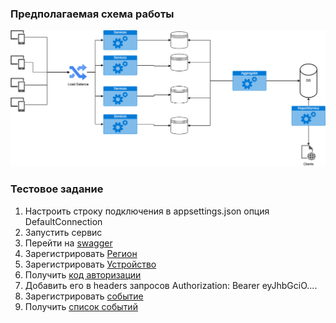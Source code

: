 ### Предполагаемая схема работы

![WorkScheme](/Innovation.png)

### Тестовое задание
1. Настроить строку подключения в appsettings.json опция DefaultConnection
2. Запустить сервис
3. Перейти на [swagger](swagger/index.html) 
4. Зарегистрировать [Регион](/api/Region/create)
5. Зарегистрировать [Устройство](/api/Device/create)
6. Получить [код авторизации](/api/Login/login)
7. Добавить его в headers запросов Authorization: Bearer eyJhbGciO....
8. Зарегистрировать [событие](/api/Device/registerEvent)
9. Получить [список событий](/api/Device/getevents)

